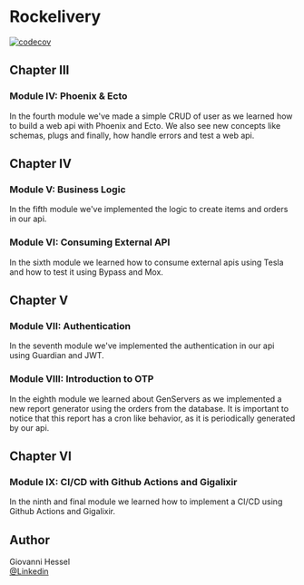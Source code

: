 # Rockelivery
[![codecov](https://codecov.io/gh/ZickkyG/rockelivery-ignite-github-actions/branch/main/graph/badge.svg?token=SSR9ITFZU7)](https://codecov.io/gh/ZickkyG/rockelivery-ignite-github-actions)

## Chapter III

###  Module IV: Phoenix & Ecto

In the fourth module we've made a simple CRUD of user as we learned how to build a web api with Phoenix and Ecto. We also see new concepts like schemas, plugs and finally, how handle errors and test a web api.

## Chapter IV

###  Module V: Business Logic

In the fifth module we've implemented the logic to create items and orders in our api.

###  Module VI: Consuming External API

In the sixth module we learned how to consume external apis using Tesla and how to test it using Bypass and Mox.

## Chapter V

###  Module VII: Authentication

In the seventh module we've implemented the authentication in our api using Guardian and JWT.

###  Module VIII: Introduction to OTP

In the eighth module we learned about GenServers as we implemented a new report generator using the orders from the database. It is important to notice that this report has a cron like behavior, as it is periodically generated by our api.

## Chapter VI

### Module IX: CI/CD with Github Actions and Gigalixir

In the ninth and final module we learned how to implement a CI/CD using Github Actions and Gigalixir.

## Author

Giovanni Hessel\
[@Linkedin](https://www.linkedin.com/in/giovanni-garcia-hessel-137b1393/)